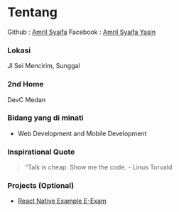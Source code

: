 # Tentang
Github : [Amril Syaifa](https://github.com/amrilsyaifa)
Facebook : [Amril Syaifa Yasin](https://www.facebook.com/amril.s.yasin)

### Lokasi
Jl Sei Mencirim, Sunggal

### 2nd Home
DevC Medan

### Bidang yang di minati
- Web Development and Mobile Development

### Inspirational Quote
> “Talk is cheap. Show me the code. - Linus Torvald

### Projects (Optional)
- [React Native Example E-Exam](https://github.com/amrilsyaifa/E-Exam-App)
